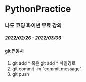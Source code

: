 # PythonPractice

### 나도 코딩 파이썬 무료 강의
##### 2022/02/26 - 2022/03/06

#### git 연동시
1. git add *  혹은 git add * 파일경로
2. git commit -m "commit message"
3. git push
